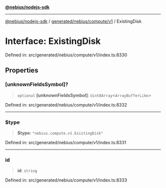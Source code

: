 [**@nebius/nodejs-sdk**](../../../../../README.md)

---

[@nebius/nodejs-sdk](../../../../../README.md) / [generated/nebius/compute/v1](../README.md) / ExistingDisk

# Interface: ExistingDisk

Defined in: src/generated/nebius/compute/v1/index.ts:8330

## Properties

### \[unknownFieldsSymbol\]?

> `optional` **\[unknownFieldsSymbol\]**: `Uint8Array`\<`ArrayBufferLike`\>

Defined in: src/generated/nebius/compute/v1/index.ts:8332

---

### $type

> **$type**: `"nebius.compute.v1.ExistingDisk"`

Defined in: src/generated/nebius/compute/v1/index.ts:8331

---

### id

> **id**: `string`

Defined in: src/generated/nebius/compute/v1/index.ts:8333
